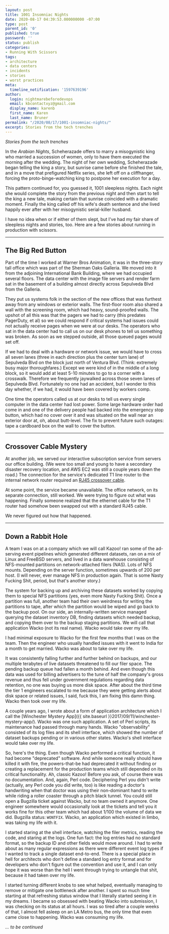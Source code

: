 ```yaml
---
layout: post
title: 1001 Insomniac Nights
date: 2020-08-17 04:39:53.000000000 -07:00
type: post
parent_id: '0'
published: true
password: ''
status: publish
categories:
- Running With Scissors
tags:
- architecture
- data centers
- incidents
- stories
- worst practices
meta:
  timeline_notification: '1597639196'
author:
  login: nightmarebeforedevops
  email: kbcontactxyz@gmail.com
  display_name: karenb
  first_name: Karen
  last_name: Bruner
permalink: "/2020/08/17/1001-insomniac-nights/"
excerpt: Stories from the tech trenches
---
```


_Stories from the tech trenches_



In the _Arabian Nights_, Scheherazade offers to marry a misogynistic king who married a succession of women, only to have them executed the morning after the wedding. The night of her own wedding, Scheherazade began telling the king a story, but sunrise came before she finished the tale, and in a move that prefigured Netflix series, she left off on a cliffhanger, forcing the proto-binge-watching king to postpone her execution for a day.


This pattern continued for, you guessed it, 1001 sleepless nights. Each night she would complete the story from the previous night and then start to tell the king a new tale, making certain that sunrise coincided with a dramatic moment. Finally the king called off his wife's death sentence and she lived happily ever after with her misogynistic serial-killer husband.


I have no idea when or if either of them slept, but I've had my fair share of sleepless nights and stories, too. Here are a few stories about running in production with scissors.



* * *

## The Big Red Button



Part of the time I worked at Warner Bros Animation, it was in the three-story tall office which was part of the Sherman Oaks Galleria. We moved into it from the adjoining International Bank Building, where we had occupied several floors. The data center with the image file servers and render farm sat in the basement of a building almost directly across Sepulveda Blvd from the Galleria.


They put us systems folk in the section of the new offices that was furthest away from any windows or exterior walls. The first-floor room also shared a wall with the screening room, which had heavy, sound-proofed walls. The upshot of all this was that the pagers we had to carry (this predates PagerDuty, et al) so we could respond if critical systems had issues could not actually receive pages when we were at our desks. The operators who sat in the data center had to call us on our desk phones to tell us something was broken. As soon as we stepped outside, all those queued pages would set off.


If we had to deal with a hardware or network issue, we would have to cross all seven lanes (three in each direction plus the center turn lane) of Sepulveda Blvd on the block just north of Ventura Blvd. (Think: extremely busy major thoroughfares.) Except we were kind of in the middle of a long block, so it would add at least 5-10 minutes to go to a corner with a crosswalk. Therefore we frequently jaywalked across those seven lanes of Sepulveda Blvd. Fortunately no one had an accident, but I wonder to this day whether, if we had, it would have been covered by workers comp.


One time the operators called us at our desks to tell us every single computer in the data center had lost power. Some large hardware order had come in and one of the delivery people had backed into the emergency stop button, which had no cover over it and was situated on the wall near an exterior door at, oh, about butt-level. The fix to prevent future such outages: tape a cardboard box on the wall to cover the button.



* * *

## Crossover Cable Mystery



At another job, we served our interactive subscription service from servers our office building. (We were too small and young to have a secondary disaster recovery location, and AWS EC2 was still a couple years down the road.) The connection for the service's dedicated T1 line router to the internal network router required an [RJ45 crossover cable](https://en.wikipedia.org/wiki/Ethernet_crossover_cable).


At some point, the service became unavailable. The office network, on its separate connection, still worked. We were trying to figure out what was happening. Finally someone realized that the ethernet cable for the T1 router had somehow been swapped out with a standard RJ45 cable.


We never figured out how that happened.



* * *

## Down a Rabbit Hole

A team I was on at a company which we will call Kazoo! ran some of the ad-serving event pipelines which generated different datasets, ran on a mix of Linux and FreeBSD servers, and lived in a data warehouse consisting of NFS-mounted partitions on network-attached filers (NAS). Lots of NFS mounts. Depending on the server function, sometimes upwards of 200 per host. (I will never, ever manage NFS in production again. That is some Nasty Fucking Shit, period, but that's another story.)



The system for backing up and archiving these datasets worked by copying them to special NFS partitions (yes, even more Nasty Fucking Shit). Once a partition was full, another team had their own weirdness for writing the partitions to tape, after which the partition would be wiped and go back to the backup pool. On our side, an internally-written service managed querying the dataset inventory DB, finding datasets which needed backup, and copying them over to the backup staging partitions. We will call that application Wacko (not its real name). Wacko would take over my life.



I had minimal exposure to Wacko for the first few months that I was on the team. Then the engineer who usually handled issues with it went to India for a month to get married. Wacko was about to take over my life.


It was consistently falling further and further behind on backups, and our multiple terabytes of live datasets threatened to fill our filer space. The pending backup queue had fallen a month behind. And even though this data was used for billing advertisers to the tune of half the company's gross revenue and thus fell under government regulations regarding data retention, no one was buying us more disk space. After about the third time the tier 1 engineers escalated to me because they were getting alerts about disk space or related issues, I said, fuck this, I am fixing this damn thing. Wacko then took over my life.


A couple years ago, I wrote about a form of application architecture which I call the [Winchester Mystery App]({{ site.baseurl }}2017/09/11/winchester-mystery-app/). Wacko was one such application. A set of Perl scripts, its maintenance had passed through many hands. Wacko "observability" consisted of its log files and its shell interface, which showed the number of dataset backups pending or in various other states. Wacko's shell interface would take over my life.


So, here's the thing. Even though Wacko performed a critical function, it had become "deprecated" software. And while someone really should have killed it with fire, the powers-that-be had deprecated it without finding or creating a replacement for the production teams which still depended on its critical functionality. Ah, classic Kazoo! Before you ask, of course there was no documentation. And, again, Perl code. Deciphering Perl you didn't write (actually, any Perl code you did write, too) is like reading a doctor's handwriting when that doctor was using their non-dominant hand to write while riding a roller coaster through a pitch black tunnel. You could still open a Bugzilla ticket against Wacko, but no team owned it anymore. One engineer somewhere would occasionally look at the tickets and tell you it works fine for this other team which had about 1/100 the volume of data we did. Bugzilla status: `WONTFIX`. Wacko, an application which existed in limbo, was taking my life with it.


I started staring at the shell interface, watching the filer metrics, reading the code, and staring at the logs. One fun fact: the log entries had no standard format, so the backup ID and other fields would move around. I had to write about as many regular expressions as there were different event log types if I wanted to track a single dataset end-to-end. There is a special place in hell for architects who don't define a standard log entry format and for developers who don't figure out the convention and use it, and I can only hope it was worse than the hell I went through trying to untangle that shit, because it had taken over my life.


I started turning different knobs to see what helped, eventually managing to remove or mitigate one bottleneck after another. I spent so much time starting at that refreshing status window that I literally started seeing it in my dreams. I became so obsessed with beating Wacko into submission, I was checking on its status at all hours. I was so tired after a couple weeks of that, I almost fell asleep on an LA Metro bus, the only time that even came close to happening. Wacko was consuming my life.


_... to be continued_



